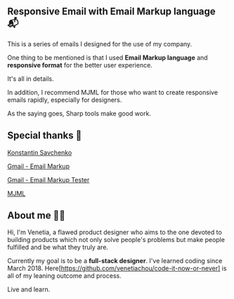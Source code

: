 
## Responsive Email with Email Markup language 📬

This is a series of emails I designed for the use of my company.

One thing to be mentioned is that I used **Email Markup language** and **responsive format** for the better user experience.

  It's all in details.

In addition, I recommend MJML for those who want to create responsive emails rapidly, especially for designers.

  As the saying goes, Sharp tools make good work.


## Special thanks 🙇‍
[Konstantin Savchenko](https://github.com/konsav/email-templates) 

[Gmail - Email Markup](https://developers.google.com/gmail/markup/getting-started)

[Gmail - Email Markup Tester](https://www.google.com/webmasters/markup-tester/)

[MJML](https://mjml.io/)

## About me 👩‍🎨
Hi, I'm Venetia, a flawed product designer who aims to the one devoted to building products which not only solve people's problems but make people fulfilled and be what they truly are.

Currently my goal is to be a **full-stack designer**. I've learned coding since March 2018. Here[https://github.com/venetiachou/code-it-now-or-never] is all of my leaning outcome and process.

  Live and learn.

